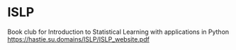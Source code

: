 # ISLP
Book club for Introduction to Statistical Learning with applications in Python https://hastie.su.domains/ISLP/ISLP_website.pdf
